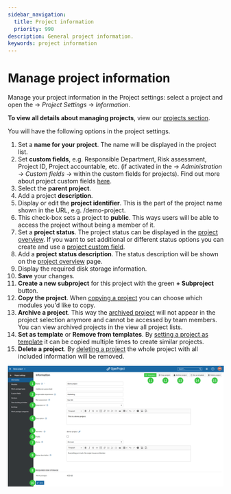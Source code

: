 ```yaml
---
sidebar_navigation:
  title: Project information
  priority: 990
description: General project information.
keywords: project information
---
```

# Manage project information

Manage your project information in the Project settings: select a project and open the -> *Project Settings* -> *Information*.

**To view all details about managing projects**, view our [projects section](../../).

You will have the following options in the project settings.

1. Set a **name for your project**. The name will be displayed in the project list.
2. Set **custom fields**, e.g. Responsible Department, Risk assessment, Project ID, Project accountable, etc. (if activated in the -> *Administration* -> *Custom fields* -> within the custom fields for projects). Find out more about project custom fields [here](../../../../system-admin-guide/custom-fields/custom-fields-projects/).
3. Select the **parent project**.
4. Add a project **description**.
5. Display or edit the **project identifier**. This is the part of the project name shown in the URL, e.g. /demo-project.
6. This check-box sets a project to **public**. This ways users will be able to access the project without being a member of it.
7. Set a **project status**. The project status can be displayed in the [project overview](../../../project-overview). If you want to set additional or different status options you can create and use a [project custom field](../../../../system-admin-guide/custom-fields/custom-fields-projects).
8. Add a **project status description**. The status description will be shown on the [project overview](../../../project-overview) page.
9. Display the required disk storage information.
10. **Save** your changes.
11. **Create a new subproject** for this project with the green **+ Subproject** button.
12. **Copy the project**. When [copying a project](../../#copy-a-project) you can choose which modules you'd like to copy.
13. **Archive a project**. This way the [archived project](../../#archive-a-project) will not appear in the project selection anymore and cannot be accessed by team members. You can view archived projects in the view all project lists.
14. **Set as template** or **Remove from templates**. By [setting a project as template](../../project-templates/#create-a-project-template) it can be copied multiple times to create similar projects.
15. **Delete a project**. By [deleting a project](../../#delete-a-project) the whole project with all included information will be removed.

![project-information](image-20201010152113743.png)

